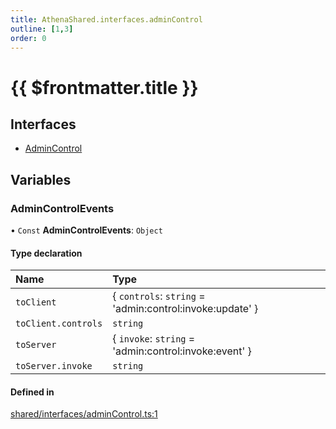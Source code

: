 ```yaml
---
title: AthenaShared.interfaces.adminControl
outline: [1,3]
order: 0
---
```


# {{ $frontmatter.title }}


## Interfaces

- [AdminControl](../interfaces/shared_interfaces_adminControl_AdminControl.md)

## Variables

### AdminControlEvents

• `Const` **AdminControlEvents**: `Object`

#### Type declaration

| Name | Type |
| :------ | :------ |
| `toClient` | { `controls`: `string` = 'admin:control:invoke:update' } |
| `toClient.controls` | `string` |
| `toServer` | { `invoke`: `string` = 'admin:control:invoke:event' } |
| `toServer.invoke` | `string` |

#### Defined in

[shared/interfaces/adminControl.ts:1](https://github.com/Stuyk/altv-athena/blob/16c490d/src/core/shared/interfaces/adminControl.ts#L1)
